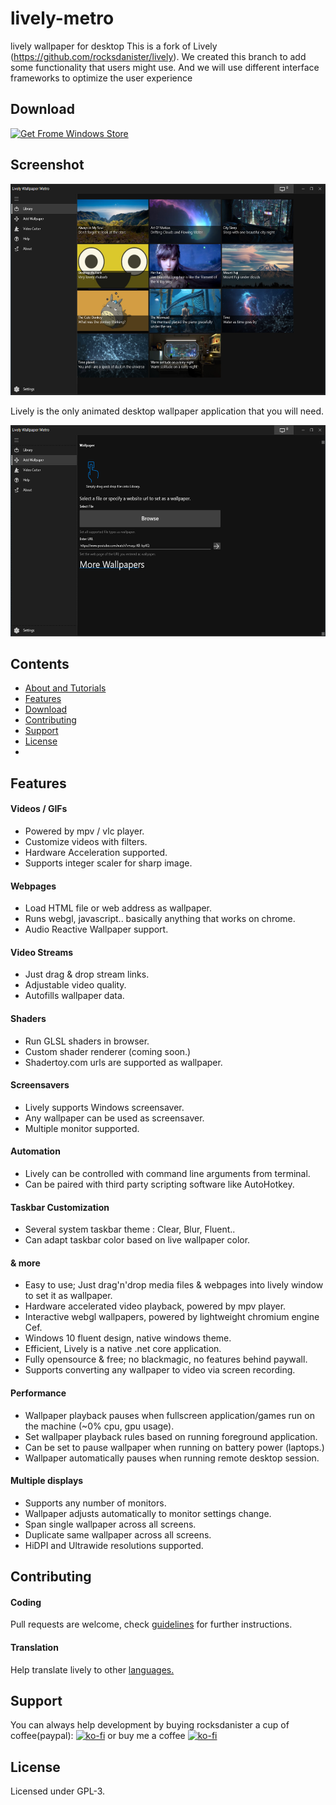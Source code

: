 # lively-metro
lively wallpaper for desktop
This is a fork of Lively (https://github.com/rocksdanister/lively).
We created this branch to add some functionality that users might use.
And we will use different interface frameworks to optimize the user experience
## Download
[![Get Frome Windows Store](https://www.winappcenter.com/d/file/2021-12-31/644f9e8fe951e24b21f01ed7597a5ee9.png)](https://www.microsoft.com/ja-jp/p/lively-wallpaper-metro/9nkkggs3vx8g?activetab=pivot:overviewtab)

## Screenshot
 <img src="/resources/screenshots/1.png" width="600" height="338"/>

Lively is the only animated desktop wallpaper application that you will need.

<img src="/resources/screenshots/2.png" width="600" height="338"/>

## Contents
- [About and Tutorials](https://www.winappcenter.com/products/ecms/lively-metro/)
- [Features](#features)
- [Download](https://www.winappcenter.com/products/ecms/lively-metro/)
- [Contributing](#contributing)
- [Support](#support)
- [License](#license)
-
## Features

#### Videos / GIFs

* Powered by mpv / vlc player.
* Customize videos with filters.
* Hardware Acceleration supported.
* Supports integer scaler for sharp image.
#### Webpages

* Load HTML file or web address as wallpaper.
* Runs webgl, javascript.. basically anything that works on chrome.
* Audio Reactive Wallpaper support.
#### Video Streams
* Just drag & drop stream links.
* Adjustable video quality.
* Autofills wallpaper data.
#### Shaders
* Run GLSL shaders in browser.
* Custom shader renderer (coming soon.)
* Shadertoy.com urls are supported as wallpaper.
#### Screensavers
* Lively supports Windows screensaver.
* Any wallpaper can be used as screensaver.
* Multiple monitor supported.

#### Automation
* Lively can be controlled with command line arguments from terminal.
* Can be paired with third party scripting software like AutoHotkey.
#### Taskbar Customization


* Several system taskbar theme : Clear, Blur, Fluent..
* Can adapt taskbar color based on live wallpaper color.

#### & more
- Easy to use; Just drag'n'drop media files & webpages into lively window to set it as wallpaper.
- Hardware accelerated video playback, powered by mpv player.
- Interactive webgl wallpapers, powered by lightweight chromium engine Cef.
- Windows 10 fluent design, native windows theme.
- Efficient, Lively is a native .net core application.
- Fully opensource & free; no blackmagic, no features behind paywall.
- Supports converting any wallpaper to video via screen recording.
#### Performance
 * Wallpaper playback pauses when fullscreen application/games run on the machine (~0% cpu, gpu usage). 
 * Set wallpaper playback rules based on running foreground application.
 * Can be set to pause wallpaper when running on battery power (laptops.)
 * Wallpaper automatically pauses when running remote desktop session.
#### Multiple displays
- Supports any number of monitors.
- Wallpaper adjusts automatically to monitor settings change.
- Span single wallpaper across all screens.
- Duplicate same wallpaper across all screens.
- HiDPI and Ultrawide resolutions supported.
## Contributing

#### Coding
Pull requests are welcome, check [guidelines](https://github.com/rocksdanister/lively/wiki/Contributing-Guidelines) for further instructions.

#### Translation
Help translate lively to other <a href="https://github.com/rocksdanister/lively-translations">languages.</a>
## Support
You can always help development by buying rocksdanister a cup of coffee(paypal):
[![ko-fi](https://www.ko-fi.com/img/githubbutton_sm.svg)](https://ko-fi.com/P5P1U8NQ)
or buy me a coffee
[![ko-fi](https://www.ko-fi.com/img/githubbutton_sm.svg)](https://ko-fi.com/winappcenter2021q)

## License
Licensed under GPL-3.
